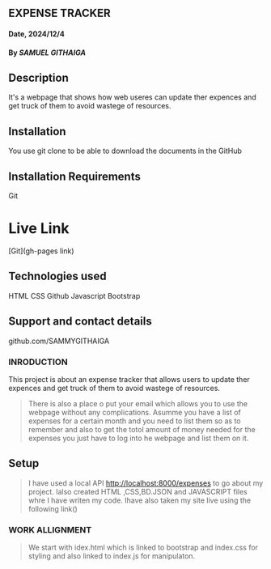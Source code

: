 

## EXPENSE TRACKER


#### Date, 2024/12/4

#### By *SAMUEL GITHAIGA*

## Description
It's a webpage that shows how web useres can  update ther expences and get truck of them to avoid wastege of resources.

## Installation
You use git clone to be able to download the documents in the GitHub

## Installation Requirements
Git


# Live Link
[Git](gh-pages link)

## Technologies used
HTML
CSS
Github
Javascript
Bootstrap

## Support and contact details
github.com/SAMMYGITHAIGA

### INRODUCTION
This project is about an expense tracker that allows users to update ther expences and get truck of them to avoid wastege of resources.
>There is also a place o put your email which allows you to use the webpage without any complications.
>Asumme you have a list of expenses for a certain month and you need to list them so as to remember and also to get the totol amount of money needed for the expenses you just have to log into he webpage and list them on it.

## Setup
>I have used a local API [http://localhost:8000/expenses](http://localhost:8000/expenses) to go about my project.
>Ialso created HTML ,CSS,BD.JSON and JAVASCRIPT files whre I have writen my code.
>Ihave also taken my site live using the following link()

### WORK ALLIGNMENT
>We start with idex.html which is linked to bootstrap and index.css for styling and also linked to index.js for manipulaton.
>




























